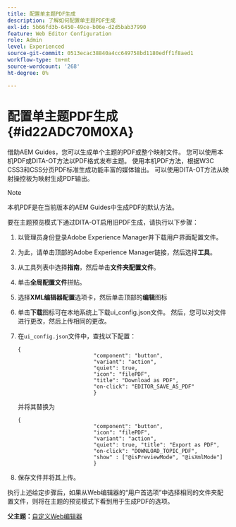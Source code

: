 ```yaml
---
title: 配置单主题PDF生成
description: 了解如何配置单主题PDF生成
exl-id: 5b66fd3b-6450-49ce-b06e-d2d5bab37990
feature: Web Editor Configuration
role: Admin
level: Experienced
source-git-commit: 0513ecac38840a4cc649758bd1180edff1f8aed1
workflow-type: tm+mt
source-wordcount: '268'
ht-degree: 0%

---
```


# 配置单主题PDF生成 {#id22ADC70M0XA}

借助AEM Guides，您可以生成单个主题的PDF或整个映射文件。 您可以使用本机PDF或DITA-OT方法以PDF格式发布主题。 使用本机PDF方法，根据W3C CSS3和CSS分页PDF标准生成功能丰富的媒体输出。 可以使用DITA-OT方法从映射操控板为映射生成PDF输出。

>[!NOTE]
>
> 本机PDF是在当前版本的AEM Guides中生成PDF的默认方法。

要在主题预览模式下通过DITA-OT启用旧PDF生成，请执行以下步骤：

1. 以管理员身份登录Adobe Experience Manager并下载用户界面配置文件。

1. 为此，请单击顶部的Adobe Experience Manager链接，然后选择&#x200B;**工具**。
1. 从工具列表中选择&#x200B;**指南**，然后单击&#x200B;**文件夹配置文件**。
1. 单击&#x200B;**全局配置文件**&#x200B;拼贴。
1. 选择&#x200B;**XML编辑器配置**&#x200B;选项卡，然后单击顶部的&#x200B;**编辑**&#x200B;图标
1. 单击&#x200B;**下载**&#x200B;图标可在本地系统上下载ui\_config.json文件。 然后，您可以对文件进行更改，然后上传相同的更改。
1. 在`ui_config.json`文件中，查找以下配置：

   ```
   {
                           "component": "button",
                           "variant": "action",
                           "quiet": true,
                           "icon": "filePDF",
                           "title": "Download as PDF",
                           "on-click": "EDITOR_SAVE_AS_PDF"
                           }
   ```

   并将其替换为

   ```
   {
                           "component": "button",
                           "icon": "filePDF",
                           "variant": "action",
                           "quiet": true, "title": "Export as PDF",
                           "on-click": "DOWNLOAD_TOPIC_PDF",
                           "show" : ["@isPreviewMode", "@isXmlMode"]
                           }
   ```

1. 保存文件并将其上传。

执行上述给定步骤后，如果从Web编辑器的“用户首选项”中选择相同的文件夹配置文件，则将在主题的预览模式下看到用于生成PDF的选项。

**父主题：**&#x200B;[&#x200B;自定义Web编辑器](conf-web-editor.md)
